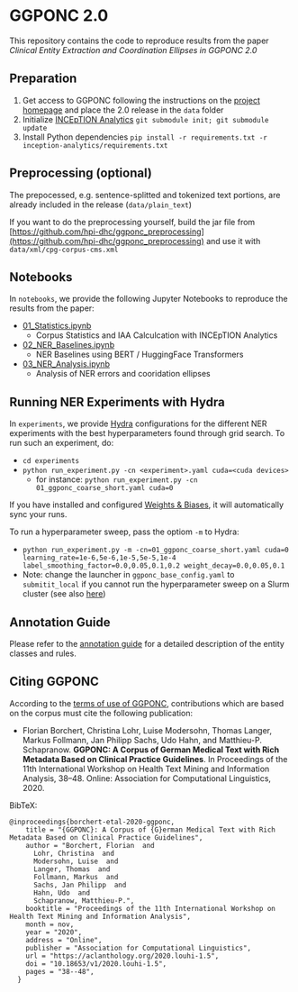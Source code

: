 # GGPONC 2.0

This repository contains the code to reproduce results from the paper *Clinical Entity Extraction and Coordination Ellipses in GGPONC 2.0*

## Preparation

1. Get access to GGPONC following the instructions on the [project homepage](https://www.leitlinienprogramm-onkologie.de/projekte/ggponc-english/) and place the 2.0 release in the `data` folder
2. Initialize [INCEpTION Analytics](https://github.com/zesch/inception-analytics) `git submodule init; git submodule update`
3. Install Python dependencies `pip install -r requirements.txt -r inception-analytics/requirements.txt` 

## Preprocessing (optional)

The prepocessed, e.g. sentence-splitted and tokenized text portions, are already included in the release (`data/plain_text`) 

If you want to do the preprocessing yourself, build the jar file from [https://github.com/hpi-dhc/ggponc_preprocessing](https://github.com/hpi-dhc/ggponc_preprocessing) and use it with `data/xml/cpg-corpus-cms.xml`

## Notebooks

In `notebooks`, we provide the following Jupyter Notebooks to reproduce the results from the paper:

- [01_Statistics.ipynb](notebooks/01_Statistics.ipynb)
    - Corpus Statistics and IAA Calculcation with INCEpTION Analytics
- [02_NER_Baselines.ipynb](notebooks/02_NER_Baselines.ipynb)
    - NER Baselines using BERT / HuggingFace Transformers
- [03_NER_Analysis.ipynb](notebooks/03_NER_Analysis.ipynb)
    - Analysis of NER errors and cooridation ellipses

## Running NER Experiments with Hydra

In `experiments`, we provide [Hydra](https://github.com/facebookresearch/hydra) configurations for the different NER experiments with the best hyperparameters found through grid search.
To run such an experiment, do:
- `cd experiments`
- `python run_experiment.py -cn <experiment>.yaml cuda=<cuda devices>`
    - for instance: `python run_experiment.py -cn 01_ggponc_coarse_short.yaml cuda=0`

If you have installed and configured [Weights & Biases](https://wandb.ai/), it will automatically sync your runs.

To run a hyperparameter sweep, pass the optiom `-m` to Hydra:
- `python run_experiment.py -m -cn=01_ggponc_coarse_short.yaml cuda=0 learning_rate=1e-6,5e-6,1e-5,5e-5,1e-4 label_smoothing_factor=0.0,0.05,0.1,0.2 weight_decay=0.0,0.05,0.1` 
- Note: change the launcher in `ggponc_base_config.yaml` to `submitit_local` if you cannot run the hyperparameter sweep on a Slurm cluster (see also [here](https://hydra.cc/docs/plugins/submitit_launcher/))

## Annotation Guide

Please refer to the [annotation guide](annotation_guide/anno_guide.pdf) for a detailed description of the entity classes and rules.

## Citing GGPONC

According to the [terms of use of GGPONC](https://www.leitlinienprogramm-onkologie.de/projekte/ggponc-english/), contributions which are based on the corpus must cite the following publication: 

* Florian Borchert, Christina Lohr, Luise Modersohn, Thomas Langer, Markus Follmann, Jan Philipp Sachs, Udo Hahn, and Matthieu-P. Schapranow. **GGPONC: A Corpus of German Medical Text with Rich Metadata Based on Clinical Practice Guidelines**. In Proceedings of the 11th International Workshop on Health Text Mining and Information Analysis, 38–48. Online: Association for Computational Linguistics, 2020.

BibTeX:
```
@inproceedings{borchert-etal-2020-ggponc,
    title = "{GGPONC}: A Corpus of {G}erman Medical Text with Rich Metadata Based on Clinical Practice Guidelines",
    author = "Borchert, Florian  and
      Lohr, Christina  and
      Modersohn, Luise  and
      Langer, Thomas  and
      Follmann, Markus  and
      Sachs, Jan Philipp  and
      Hahn, Udo  and
      Schapranow, Matthieu-P.",
    booktitle = "Proceedings of the 11th International Workshop on Health Text Mining and Information Analysis",
    month = nov,
    year = "2020",
    address = "Online",
    publisher = "Association for Computational Linguistics",
    url = "https://aclanthology.org/2020.louhi-1.5",
    doi = "10.18653/v1/2020.louhi-1.5",
    pages = "38--48",
  }
```
